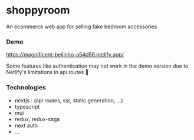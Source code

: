 
# shoppyroom

An ecommerce web app for selling fake bedroom accessories


### Demo

https://magnificent-beijinho-a54d56.netlify.app/

Some features like authentication may not work in the demo version due to Netlify's limitations in api routes 😬


### Technologies

- nextjs : (api routes, ssr, static generation, ...)
- typescript
- mui
- redux, redux-saga
- next auth
- ...

